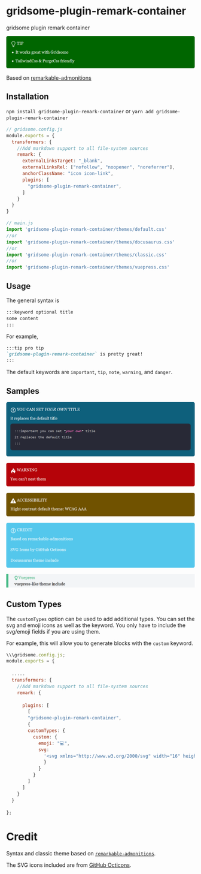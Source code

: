 # gridsome-plugin-remark-container

gridsome plugin remark container

![image](https://github.com/DavidCouronne/gridsome-plugin-remark-container/blob/master/snapshots/snapshot_1.png?raw=true)

Based on [remarkable-admonitions](https://github.com/zWingz/remarkable-admonitions)

## Installation

`npm install gridsome-plugin-remark-container`
or
`yarn add gridsome-plugin-remark-container`

```js
// gridsome.config.js
module.exports = {
  transformers: {
    //Add markdown support to all file-system sources
    remark: {
      externalLinksTarget: "_blank",
      externalLinksRel: ["nofollow", "noopener", "noreferrer"],
      anchorClassName: "icon icon-link",
      plugins: [
        "gridsome-plugin-remark-container",
      ]
    }
  }
}
```

```js
// main.js
import 'gridsome-plugin-remark-container/themes/default.css'
//or
import 'gridsome-plugin-remark-container/themes/docusaurus.css'
//or
import 'gridsome-plugin-remark-container/themes/classic.css'
//or
import 'gridsome-plugin-remark-container/themes/vuepress.css'
```

## Usage

The general syntax is

```markdown
:::keyword optional title
some content
:::
```

For example,

```markdown
:::tip pro tip
`gridsome-plugin-remark-container` is pretty great!
:::
```

The default keywords are `important`, `tip`, `note`, `warning`, and `danger`.

## Samples

![image](https://github.com/DavidCouronne/gridsome-plugin-remark-container/blob/master/snapshots/snapshot_2.png?raw=true)

![image](https://github.com/DavidCouronne/gridsome-plugin-remark-container/blob/master/snapshots/snapshot_3.png?raw=true)

![image](https://github.com/DavidCouronne/gridsome-plugin-remark-container/blob/master/snapshots/snapshot_4.png?raw=true)

![image](https://github.com/DavidCouronne/gridsome-plugin-remark-container/blob/master/snapshots/snapshot_5.png?raw=true)

![image](https://github.com/DavidCouronne/gridsome-plugin-remark-container/blob/master/snapshots/snapshot_6.png?raw=true)

## Custom Types

The `customTypes` option can be used to add additional types. You can set the svg and emoji icons as well as the keyword. You only have to include the svg/emoji fields if you are using them.

For example, this will allow you to generate blocks with the `custom` keyword.

```js
\\\gridsome.config.js;
module.exports = {

  .....
  transformers: {
    //Add markdown support to all file-system sources
    remark: {

      plugins: [
        [
        "gridsome-plugin-remark-container",
        {
        customTypes: {
          custom: {
            emoji: "💻",
            svg:
              '<svg xmlns="http://www.w3.org/2000/svg" width="16" height="16" viewBox="0 0 16 16"><path fill-rule="evenodd" d="M15 2H1c-.55 0-1 .45-1 1v9c0 .55.45 1 1 1h5.34c-.25.61-.86 1.39-2.34 2h8c-1.48-.61-2.09-1.39-2.34-2H15c.55 0 1-.45 1-1V3c0-.55-.45-1-1-1zm0 9H1V3h14v8z"></path></svg>'
              }
            }
          }
        ]
      ]
    }
  }

};
```





# Credit

Syntax and classic theme based on [`remarkable-admonitions`](https://github.com/favoloso/remarkable-admonitions).

The SVG icons included are from [GitHub Octicons](https://octicons.github.com).
